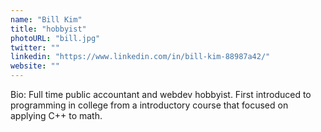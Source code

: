 ```yaml
---
name: "Bill Kim"
title: "hobbyist"
photoURL: "bill.jpg"
twitter: ""
linkedin: "https://www.linkedin.com/in/bill-kim-88987a42/"
website: ""
---
```


Bio: Full time public accountant and webdev hobbyist. First introduced to programming in college from a introductory course that focused on applying C++ to math. 